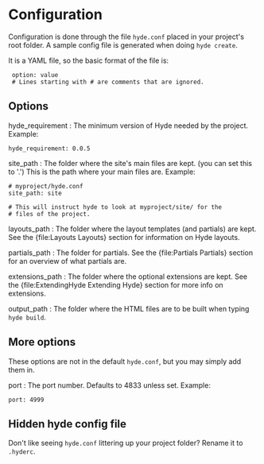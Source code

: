 Configuration
=============

Configuration is done through the file `hyde.conf` placed in 
your project's root folder. A sample config file is generated
when doing `hyde create`.

It is a YAML file, so the basic format of the file is:

     option: value
     # Lines starting with # are comments that are ignored.

Options
-------

hyde_requirement
: The minimum version of Hyde needed by the project. Example:

    hyde_requirement: 0.0.5

site_path
: The folder where the site's main files are kept. (you can set this to '.')
  This is the path where your main files are. Example:

    # myproject/hyde.conf
    site_path: site

    # This will instruct hyde to look at myproject/site/ for the
    # files of the project.

layouts_path
: The folder where the layout templates (and partials) are kept. See the
  {file:Layouts Layouts} section for information on Hyde layouts.

partials_path
: The folder for partials. See the {file:Partials Partials} section for
  an overview of what partials are.

extensions_path
: The folder where the optional extensions are kept. See the
  {file:ExtendingHyde Extending Hyde} section for more info on extensions.

output_path
: The folder where the HTML files are to be built when typing `hyde build`.

More options
------------

These options are not in the default `hyde.conf`, but you may simply
add them in.

port
: The port number. Defaults to 4833 unless set. Example:

    port: 4999

Hidden hyde config file
-----------------------

Don't like seeing `hyde.conf` littering up your project folder? Rename
it to `.hyderc`.


